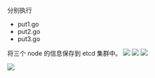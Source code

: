 分别执行 

- put1.go 
- put2.go
- put3.go

将三个 node 的信息保存到 etcd 集群中。
![](../../resources/images_analysis/2023-09-19-10-28-50.png)
![](../../resources/images_analysis/2023-09-19-10-28-33.png)
![](../../resources/images_analysis/2023-09-19-10-29-05.png)

![](../../resources/images_analysis/2023-09-19-10-29-44.png)
